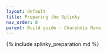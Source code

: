 ```yaml
---
layout: default
title: Preparing the Splinky
nav_order: 8
parent: Build guide - Charybdis Nano
---
```



{% include splinky_preparation.md %}